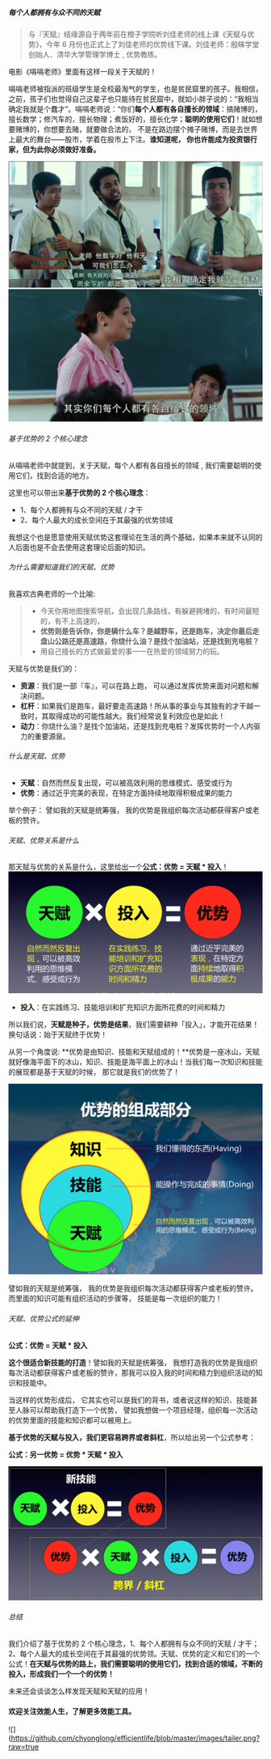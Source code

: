 ##### 每个人都拥有与众不同的天赋

> 与『天赋』结缘源自于两年前在橙子学院听刘佳老师的线上课《天赋与优势》，今年 6 月份也正式上了刘佳老师的优势线下课。刘佳老师：殷睐学堂创始人、清华大学管理学博士 , 优势教练。

电影《嗝嗝老师》里面有这样一段关于天赋的！

嗝嗝老师被指派的班级学生是全校最淘气的学生，也是贫民窟里的孩子。我相信，之前，孩子们也觉得自己这辈子也只能待在贫民窟中，就如小胖子说的：“我相当确定我就是个蠢才”。嗝嗝老师说：“你们**每个人都有各自擅长的领域**：搞赌博的，擅长数学；修汽车的，擅长物理；煮饭好的，擅长化学；**聪明的使用它们**！就如想要赌博的，你想要去赌，就要做合法的， 不是在路边摆个摊子赌博，而是去世界上最大的舞台——股市，学着在股市上下注。**谁知道呢， 你也许能成为投资银行家，但为此你必须做好准备。**

![](images/2019-09-22-07-06-55.png)
![](images/2019-09-22-07-07-20.png)

###### 基于优势的 2 个核心理念

从嗝嗝老师中就提到，关于天赋，每个人都有各自擅长的领域 , 我们需要聪明的使用它们，找到合适的地方。

这里也可以带出来**基于优势的 2 个核心理念**：
- 1、每个人都拥有与众不同的天赋 / 才干
- 2、每个人最大的成长空间在于其最强的优势领域

我想这个也是愿意使用天赋优势这套理论在生活的两个基础，如果本来就不认同的人后面也是不会去使用这套理论后面的知识。

###### 为什么需要知道我们的天赋、优势

我喜欢古典老师的一个比喻:
> - 今天你用地图搜索导航，会出现几条路线，有躲避拥堵的，有时间最短的，有不上高速的，
>- **优势则是告诉你，你是辆什么车？是越野车，还是跑车，决定你最后走盘山公路还是高速路，你烧什么油？是找个加油站，还是找到充电桩？**
>- 用自己擅长的方式做最爱的事一一在热爱的领域努力的玩。

天赋与优势是我们的：
- **资源**：我们是一部『车』，可以在路上跑， 可以通过发挥优势来面对问题和解决问题。
- **杠杆**：如果我们是跑车，最好要走高速路！所从事的事业与其独有的才干越一致时，其取得成功的可能性越大。我们经常说复利效应也是如此！
- **动力**：你烧什么油？是找个加油站，还是找到充电桩？发挥优势时一个人内驱力的重要源泉。

###### 什么是天赋、优势
+ **天赋**：自然而然反复出现，可以被高效利用的思维模式、感受或行为
+ **优势**：通过近乎完美的表现，在特定方面持续地取得积极成果的能力

举个例子： 譬如我的天赋是统筹强， 我的优势是我组织每次活动都获得客户或老板的赞许。

###### 天赋、优势关系是什么

那天赋与优势的关系是什么，这里给出一个**公式：优势 = 天赋 * 投入**！
![](images/2019-09-22-09-14-13.png)

+ **投入**：在实践练习、技能培训和扩充知识方面所花费的时间和精力

所以我们说，**天赋是种子，优势是结果**，我们需要耕种「投入」，才能开花结果！换句话说：始于天赋终于优势！

从另一个角度说: **优势是由知识、技能和天赋组成的！**优势是一座冰山，天赋就好像海平面下的冰山，知识、技能是海平面上的冰山！当我们每一次知识和技能的展现都是基于天赋的时候， 那它就是我们的优势了！

![](images/2019-09-22-07-16-44.png)

譬如我的天赋是统筹强， 我的优势是我组织每次活动都获得客户或老板的赞许。而里面的知识可能有组织活动的步骤等， 技能是每一次组织的能力！

###### 天赋、优势公式的延伸

**公式：优势 = 天赋 * 投入**

**这个很适合新技能的打造**！譬如我的天赋是统筹强， 我想打造我的优势是我组织每次活动都获得客户或老板的赞许，那我可以投入我的时间和精力到组织活动的知识和技能中。

当这样的优势形成后， 它其实也可以是我们的背书，或者说这样的知识、技能甚至人脉可以帮助我打造下一个优势， 譬如我想做一个项目经理，组织每一次活动的优势里面的技能和知识都可以被用上。

**基于优势的天赋与投入，我们更容易跨界或者斜杠**，所以给出另一个公式参考：

**公式：另一优势 = 优势 * 天赋 * 投入**

![](images/2019-09-22-07-13-21.png)

###### 总结

我们介绍了基于优势的 2 个核心理念，1、每个人都拥有与众不同的天赋 / 才干；2、每个人最大的成长空间在于其最强的优势领。天赋、优势的定义和它们的一个公式！**在天赋与优势的路上，我们需要聪明的使用它们，找到合适的领域，不断的投入，形成我们一个一个的优势！**

未来还会谈谈怎么样发现天赋和天赋的应用！

#### 欢迎关注效能人生，了解更多效能工具。
![](https://github.com/chyonglong/efficientlife/blob/master/images/tailer.png?raw=true